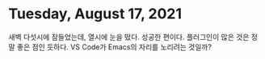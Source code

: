 # Tuesday, August 17, 2021

새벽 다섯시에 잠들었는데, 열시에 눈을 떴다. 성공한 편이다.
플러그인이 많은 것은 정말 좋은 점인 듯하다. VS Code가 Emacs의 자리를 노리려는 것일까?